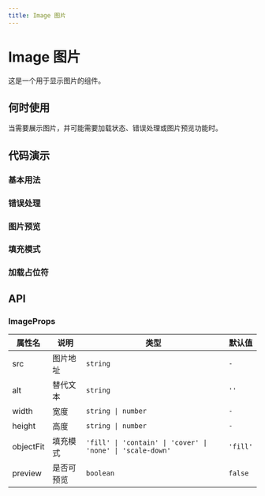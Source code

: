 ```yaml
---
title: Image 图片
---
```


# Image 图片

这是一个用于显示图片的组件。

## 何时使用

当需要展示图片，并可能需要加载状态、错误处理或图片预览功能时。

## 代码演示

### 基本用法

<code src="./demo/image/basic.tsx"></code>

### 错误处理

<code src="./demo/image/error.tsx"></code>

### 图片预览

<code src="./demo/image/preview.tsx"></code>

### 填充模式

<code src="./demo/image/object-fit.tsx"></code>

### 加载占位符

<code src="./demo/image/placeholder.tsx"></code>

## API

### ImageProps

| 属性名      | 说明         | 类型                                     | 默认值   |
| ----------- | ------------ | ---------------------------------------- | -------- |
| src         | 图片地址     | `string`                                 | `-`      |
| alt         | 替代文本     | `string`                                 | `''`     |
| width       | 宽度         | `string \| number`                       | `-`      |
| height      | 高度         | `string \| number`                       | `-`      |
| objectFit   | 填充模式     | `'fill' \| 'contain' \| 'cover' \| 'none' \| 'scale-down'` | `'fill'` |
| preview     | 是否可预览   | `boolean`                                | `false`  |
